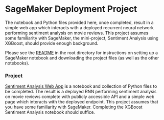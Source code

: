 # SageMaker Deployment Project

The notebook and Python files provided here, once completed, result in a simple web app which interacts with a deployed recurrent neural network performing sentiment analysis on movie reviews. This project assumes some familiarity with SageMaker, the mini-project, Sentiment Analysis using XGBoost, should provide enough background.

Please see the [README](https://github.com/udacity/sagemaker-deployment/tree/master/README.md) in the root directory for instructions on setting up a SageMaker notebook and downloading the project files (as well as the other notebooks).

### Project

[Sentiment Analysis Web App](https://github.com/udacity/sagemaker-deployment/tree/master/Project) is a notebook and collection of Python files to be completed. The result is a deployed RNN performing sentiment analysis on movie reviews complete with publicly accessible API and a simple web page which interacts with the deployed endpoint. This project assumes that you have some familiarity with SageMaker. Completing the XGBoost Sentiment Analysis notebook should suffice.
